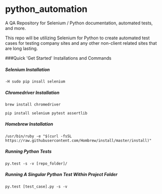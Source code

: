 # python_automation
A QA Repository for Selenium / Python documentation, automated tests, and more.

This repo will be utilizing Selenium for Python to create automated test cases for testing company sites and any other non-client related sites that are long lasting.

###Quick 'Get Started' Installations and Commands

##### Selenium Installation
`-H sudo pip insall selenium`

##### Chromedriver Installation
`brew install chromedriver`

`pip install selenium pytest assertlib`

##### Homebrew Installation

`/usr/bin/ruby -e "$(curl -fsSL https://raw.githubusercontent.com/Hombrew/install/master/install)"`

##### Running Python Tests
`py.test -s -v [repo_folder]/`

##### Running A Singular Python Test Within Project Folder
`py.test [test_case].py -s -v`
